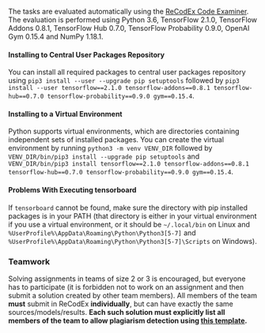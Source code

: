 The tasks are evaluated automatically using the [ReCodEx Code
Examiner](https://recodex.mff.cuni.cz/). The evaluation is
performed using Python 3.6, TensorFlow 2.1.0, TensorFlow Addons 0.8.1,
TensorFlow Hub 0.7.0, TensorFlow Probability 0.9.0, OpenAI Gym 0.15.4
and NumPy 1.18.1.

#### Installing to Central User Packages Repository

You can install all required packages to central user packages repository using
`pip3 install --user --upgrade pip setuptools` followed by
`pip3 install --user tensorflow==2.1.0 tensorflow-addons==0.8.1
tensorflow-hub==0.7.0 tensorflow-probability==0.9.0 gym==0.15.4`.

#### Installing to a Virtual Environment

Python supports virtual environments, which are directories containing
independent sets of installed packages. You can create the virtual environment
by running `python3 -m venv VENV_DIR` followed by
`VENV_DIR/bin/pip3 install --upgrade pip setuptools` and
`VENV_DIR/bin/pip3 install tensorflow==2.1.0 tensorflow-addons==0.8.1
tensorflow-hub==0.7.0 tensorflow-probability==0.9.0 gym==0.15.4`.

#### Problems With Executing tensorboard

If `tensorboard` cannot be found, make sure the directory with pip installed
packages is in your PATH (that directory is either in your virtual environment
if you use a virtual environment, or it should be `~/.local/bin` on Linux
and `%UserProfile%\AppData\Roaming\Python\Python3[5-7]` and
`%UserProfile%\AppData\Roaming\Python\Python3[5-7]\Scripts` on Windows).

### Teamwork

Solving assignments in teams of size 2 or 3 is encouraged, but everyone has to
participate (it is forbidden not to work on an assignment and then submit
a solution created by other team members). All members of the team
**must** submit in ReCodEx **individually**, but can have exactly the same
sources/models/results. **Each such solution must explicitly list all
members of the team to allow plagiarism detection using
[this template](https://github.com/ufal/npfl114/tree/master/labs/team_description.py).**
